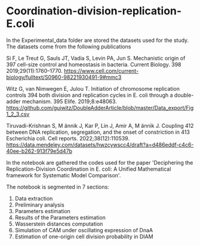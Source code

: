 # Coordination-division-replication-E.coli

In the Experimental_data folder are stored the datasets used for the study. 
The datasets come from the following publications

Si F, Le Treut G, Sauls JT, Vadia S, Levin PA, Jun S. Mechanistic origin of 397 cell-size control and homeostasis in bacteria. Current Biology. 398 2019;29(11):1760–1770. https://www.cell.com/current-biology/fulltext/S0960-98221930491-9#mmc3

Witz G, van Nimwegen E, Julou T. Initiation of chromosome replication controls 394 both division and replication cycles in E. coli through a double-adder mechanism. 395 Elife. 2019;8:e48063. https://github.com/guiwitz/DoubleAdderArticle/blob/master/Data_export/Fig1_2_3.csv

Tiruvadi-Krishnan S, M ̈annik J, Kar P, Lin J, Amir A, M ̈annik J. Coupling 412 between DNA replication, segregation, and the onset of constriction in 413 Escherichia coli. Cell reports. 2022;38(12):110539. https://data.mendeley.com/datasets/hwzcywscc4/draft?a=d486eddf-c4c6-40ee-b262-913f79e5d47b

In the notebook are gathered the codes used for the paper 'Deciphering the Replication-Division Coordination in E. coli: A Unified Mathematical framework for Systematic Model Comparison'.

The notebook is segmented in 7 sections:
1. Data extraction
2. Preliminary analysis
3. Parameters estimation
4. Results of the Parameters estimation
5. Wasserstein distances computation
6. Simulation of CAM under oscillating expression of DnaA
7. Estimation of one-origin cell division probability in DIAM
